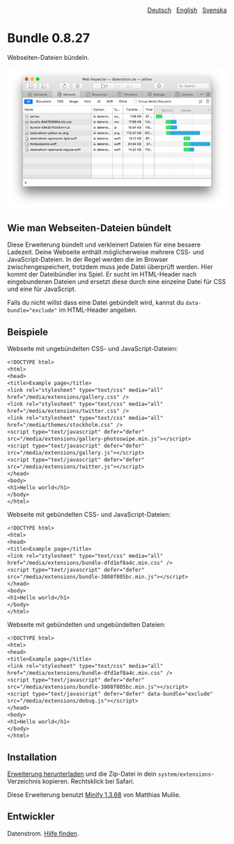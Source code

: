 <p align="right"><a href="README-de.md">Deutsch</a> &nbsp; <a href="README.md">English</a> &nbsp; <a href="README-sv.md">Svenska</a></p>

# Bundle 0.8.27

Webseiten-Dateien bündeln.

<p align="center"><img src="bundle-screenshot.png?raw=true" alt="Bildschirmfoto"></p>

## Wie man Webseiten-Dateien bündelt

Diese Erweiterung bündelt und verkleinert Dateien für eine bessere Ladezeit. Deine Webseite enthält möglicherweise mehrere CSS- und JavaScript-Dateien. In der Regel werden die im Browser zwischengespeichert, trotzdem muss jede Datei überprüft werden. Hier kommt der Dateibündler ins Spiel. Er sucht im HTML-Header nach eingebundenen Dateien und ersetzt diese durch eine einzelne Datei für CSS und eine für JavaScript.

Falls du nicht willst dass eine Datei gebündelt wird, kannst du `data-bundle="exclude"` im HTML-Header angeben.

## Beispiele

Webseite mit ungebündelten CSS- und JavaScript-Dateien:

```
<!DOCTYPE html>
<html>
<head>
<title>Example page</title>
<link rel="stylesheet" type="text/css" media="all" href="/media/extensions/gallery.css" />
<link rel="stylesheet" type="text/css" media="all" href="/media/extensions/twitter.css" />
<link rel="stylesheet" type="text/css" media="all" href="/media/themes/stockholm.css" />
<script type="text/javascript" defer="defer" src="/media/extensions/gallery-photoswipe.min.js"></script>
<script type="text/javascript" defer="defer" src="/media/extensions/gallery.js"></script>
<script type="text/javascript" defer="defer" src="/media/extensions/twitter.js"></script>
</head>
<body>
<h1>Hello world</h1>
</body>
</html>
```

Webseite mit gebündelten CSS- und JavaScript-Dateien:

```
<!DOCTYPE html>
<html>
<head>
<title>Example page</title>
<link rel="stylesheet" type="text/css" media="all" href="/media/extensions/bundle-dfd1ef8a4c.min.css" />
<script type="text/javascript" defer="defer" src="/media/extensions/bundle-3808f805bc.min.js"></script>
</head>
<body>
<h1>Hello world</h1>
</body>
</html>
```

Webseite mit gebündelten und ungebündelten Dateien:

```
<!DOCTYPE html>
<html>
<head>
<title>Example page</title>
<link rel="stylesheet" type="text/css" media="all" href="/media/extensions/bundle-dfd1ef8a4c.min.css" />
<script type="text/javascript" defer="defer" src="/media/extensions/bundle-3808f805bc.min.js"></script>
<script type="text/javascript" defer="defer" data-bundle="exclude" src="/media/extensions/debug.js"></script>
</head>
<body>
<h1>Hello world</h1>
</body>
</html>
```

## Installation

[Erweiterung herunterladen](https://github.com/datenstrom/yellow-extensions/raw/master/downloads/bundle.zip) und die Zip-Datei in dein `system/extensions`-Verzeichnis kopieren. Rechtsklick bei Safari.

Diese Erweiterung benutzt [Minify 1.3.68](https://github.com/matthiasmullie/minify) von Matthias Mullie.

## Entwickler

Datenstrom. [Hilfe finden](https://datenstrom.se/de/yellow/help/).
